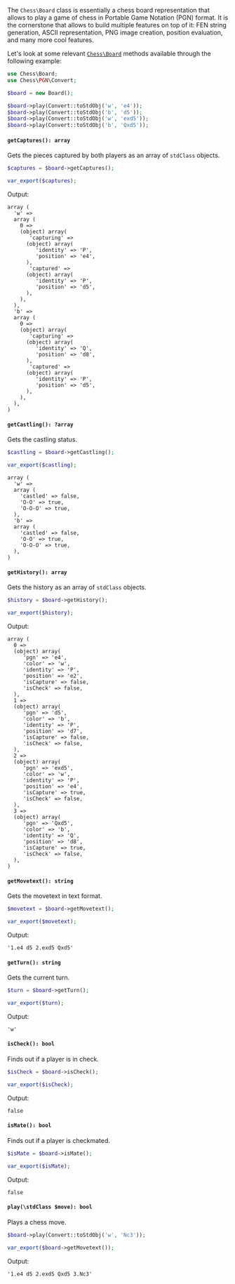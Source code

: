 The `Chess\Board` class is essentially a chess board representation that allows to play a game of chess in Portable Game Notation (PGN) format. It is the cornerstone that allows to build multiple features on top of it: FEN string generation, ASCII representation, PNG image creation, position evaluation, and many more cool features.

Let's look at some relevant [`Chess\Board`](https://github.com/chesslablab/php-chess/blob/master/src/Game.php) methods available through the following example:

```php
use Chess\Board;
use Chess\PGN\Convert;

$board = new Board();

$board->play(Convert::toStdObj('w', 'e4'));
$board->play(Convert::toStdObj('b', 'd5'));
$board->play(Convert::toStdObj('w', 'exd5'));
$board->play(Convert::toStdObj('b', 'Qxd5'));
```

#### `getCaptures(): array`

Gets the pieces captured by both players as an array of `stdClass` objects.

```php
$captures = $board->getCaptures();

var_export($captures);
```

Output:

```text
array (
  'w' =>
  array (
    0 =>
    (object) array(
       'capturing' =>
      (object) array(
         'identity' => 'P',
         'position' => 'e4',
      ),
       'captured' =>
      (object) array(
         'identity' => 'P',
         'position' => 'd5',
      ),
    ),
  ),
  'b' =>
  array (
    0 =>
    (object) array(
       'capturing' =>
      (object) array(
         'identity' => 'Q',
         'position' => 'd8',
      ),
       'captured' =>
      (object) array(
         'identity' => 'P',
         'position' => 'd5',
      ),
    ),
  ),
)
```

#### `getCastling(): ?array`

Gets the castling status.

```php
$castling = $board->getCastling();

var_export($castling);
```

```text
array (
  'w' =>
  array (
    'castled' => false,
    'O-O' => true,
    'O-O-O' => true,
  ),
  'b' =>
  array (
    'castled' => false,
    'O-O' => true,
    'O-O-O' => true,
  ),
)
```

#### `getHistory(): array`

Gets the history as an array of `stdClass` objects.

```php
$history = $board->getHistory();

var_export($history);
```

Output:

```text
array (
  0 =>
  (object) array(
     'pgn' => 'e4',
     'color' => 'w',
     'identity' => 'P',
     'position' => 'e2',
     'isCapture' => false,
     'isCheck' => false,
  ),
  1 =>
  (object) array(
     'pgn' => 'd5',
     'color' => 'b',
     'identity' => 'P',
     'position' => 'd7',
     'isCapture' => false,
     'isCheck' => false,
  ),
  2 =>
  (object) array(
     'pgn' => 'exd5',
     'color' => 'w',
     'identity' => 'P',
     'position' => 'e4',
     'isCapture' => true,
     'isCheck' => false,
  ),
  3 =>
  (object) array(
     'pgn' => 'Qxd5',
     'color' => 'b',
     'identity' => 'Q',
     'position' => 'd8',
     'isCapture' => true,
     'isCheck' => false,
  ),
)
```

#### `getMovetext(): string`

Gets the movetext in text format.

```php
$movetext = $board->getMovetext();

var_export($movetext);
```

Output:

```text
'1.e4 d5 2.exd5 Qxd5'
```

#### `getTurn(): string`

Gets the current turn.

```php
$turn = $board->getTurn();

var_export($turn);
```

Output:

```text
'w'
```

#### `isCheck(): bool`

Finds out if a player is in check.

```php
$isCheck = $board->isCheck();

var_export($isCheck);
```

Output:

```text
false
```

#### `isMate(): bool`

Finds out if a player is checkmated.

```php
$isMate = $board->isMate();

var_export($isMate);
```

Output:

```text
false
```

#### `play(\stdClass $move): bool`

Plays a chess move.

```php
$board->play(Convert::toStdObj('w', 'Nc3'));

var_export($board->getMovetext());
```

Output:

```text
'1.e4 d5 2.exd5 Qxd5 3.Nc3'
```
